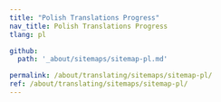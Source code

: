 ```yaml
---
title: "Polish Translations Progress"
nav_title: Polish Translations Progress
tlang: pl

github:
  path: '_about/sitemaps/sitemap-pl.md'

permalink: /about/translating/sitemaps/sitemap-pl/
ref: /about/translating/sitemaps/sitemap-pl/
---
```

